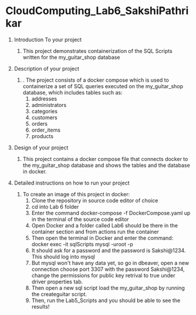 # CloudComputing_Lab6_SakshiPathrikar

1. Introduction To your project
    1. This project demonstrates containerization of the SQL Scripts written for the my_guitar_shop database

2. Description of your project
    1. . The project consists of a docker compose which is used to containerize a set of SQL queries executed on the my_guitar_shop database, which includes tables such as:
        1. addresses
        2. administrators
        3. categories
        4. customers
        5. orders
        6. order_items
        7. products

3. Design of your project
    1. This project contains a docker compose file that connects docker to the my_guitar_shop database and shows the tables and the database in docker. 

4. Detailed instructions on how to run your project
    1. To create an image of this project in docker:
        1. Clone the repository in source code editor of choice
        2. cd into Lab 6 folder
        3. Enter the command docker-compose -f DockerCompose.yaml up in the terminal of the source code editor
        4. Open Docker and a folder called Lab6 should be there in the container section and from actions run the container
        5. Then open the terminal in Docker and  enter the command: docker exec -it sqlScripts mysql -uroot -p
        6. It should ask for a password and the password is Sakshi@1234. This should log into mysql
        7. But mysql won't have any data yet, so go in dbeaver, open a new connection choose port 3307 with the password Sakshi@1234, change the permissions for    public key retrival to true under driver properties tab.
        8. Then open a new sql script load the my_guitar_shop by running the createguitar script.
        9. Then, run the Lab5_Scripts and you should be able to see the results!
